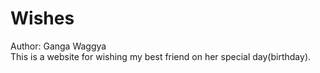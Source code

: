 # Wishes
Author: Ganga Waggya<br>
This is a website for wishing my best friend on her special day(birthday). 
